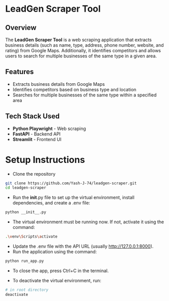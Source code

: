 # LeadGen Scraper Tool

## Overview
The **LeadGen Scraper Tool** is a web scraping application that extracts business details (such as name, type, address, phone number, website, and rating) from Google Maps. Additionally, it identifies competitors and allows users to search for multiple businesses of the same type in a given area.

## Features
- Extracts business details from Google Maps
- Identifies competitors based on business type and location
- Searches for multiple businesses of the same type within a specified area

## Tech Stack Used
- **Python Playwright** - Web scraping
- **FastAPI** - Backend API
- **Streamlit** - Frontend UI

# Setup Instructions
- Clone the repository
```bash
git clone https://github.com/Yash-J-74/leadgen-scraper.git
cd leadgen-scraper
```
- Run the __init__.py file to set up the virtual environment, install dependencies, and create a .env file:
```bash
python __init__.py
```
- The virtual environment must be running now. If not, activate it using the command:
```bash
.\venv\Scripts\activate
```
- Update the .env file with the API URL (usually http://127.0.0.1:8000).
- Run the application using the command:
```bash
python run_app.py
```

- To close the app, press Ctrl+C in the terminal.

- To deactivate the virtual environment, run:
```bash
# in root directory
deactivate
```
